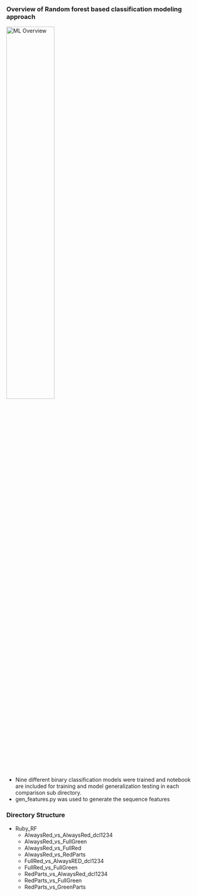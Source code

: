### Overview of Random forest based classification modeling approach


<img src="https://github.com/user-attachments/assets/193f1ab4-8d10-4cb4-9d9b-4204154ff3f4" alt="ML Overview" style="width:50%; height:auto;">

* Nine different binary classification models were trained and notebook are included for training and model generalization testing in each comparison sub directory.
* gen_features.py was used to generate the sequence features

### Directory Structure

* Ruby_RF
  * AlwaysRed_vs_AlwaysRed_dcl1234
  * AlwaysRed_vs_FullGreen
  * AlwaysRed_vs_FullRed
  * AlwaysRed_vs_RedParts
  * FullRed_vs_AlwaysRED_dcl1234
  * FullRed_vs_FullGreen
  * RedParts_vs_AlwaysRed_dcl1234
  * RedParts_vs_FullGreen
  * RedParts_vs_GreenParts
